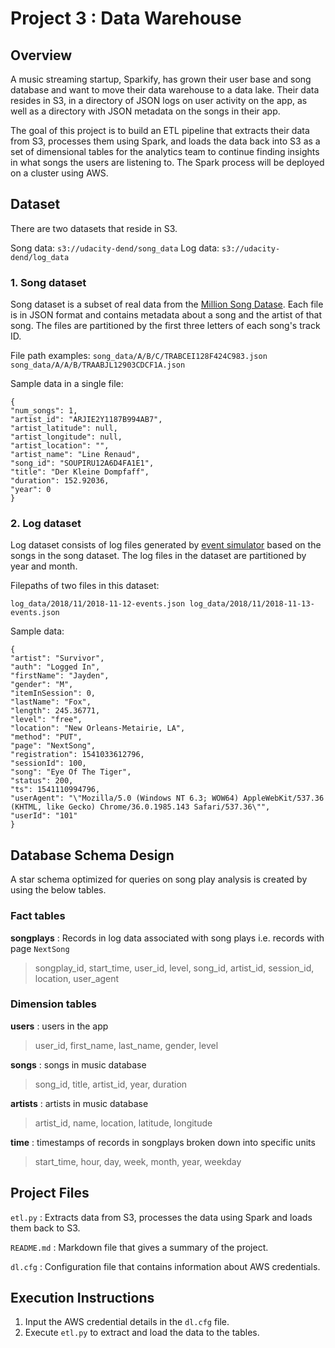 # Project 3 : Data Warehouse

## Overview

A music streaming startup, Sparkify, has grown their user base and song database and want to move their data warehouse to a data lake. Their data resides in S3, in a directory of JSON logs on user activity on the app, as well as a directory with JSON metadata on the songs in their app.

The goal of this project is to build an ETL pipeline that extracts their data from S3, processes them using Spark, and loads the data back into S3 as a set of dimensional tables for the analytics team to continue finding insights in what songs the users are listening to. The Spark process will be deployed on a cluster using AWS.

## Dataset
There are two datasets that reside in S3.

   Song data: `s3://udacity-dend/song_data`
   Log data: `s3://udacity-dend/log_data`
    

### 1. Song dataset
Song dataset is a subset of real data from the [Million Song Datase](https://labrosa.ee.columbia.edu/millionsong/).
Each file is in JSON format and contains metadata about a song and the artist of that song. The files are partitioned by the first three letters of each song's track ID.

File path examples:
`song_data/A/B/C/TRABCEI128F424C983.json
song_data/A/A/B/TRAABJL12903CDCF1A.json`


Sample data in a single file:
```
{
"num_songs": 1, 
"artist_id": "ARJIE2Y1187B994AB7", 
"artist_latitude": null, 
"artist_longitude": null, 
"artist_location": "", 
"artist_name": "Line Renaud", 
"song_id": "SOUPIRU12A6D4FA1E1", 
"title": "Der Kleine Dompfaff", 
"duration": 152.92036, 
"year": 0
}
```

### 2. Log dataset
Log dataset consists of log files generated by [event simulator](https://github.com/Interana/eventsim) based on the songs in the song dataset.
The log files in the dataset are partitioned by year and month.

Filepaths of two files in this dataset:

`log_data/2018/11/2018-11-12-events.json
log_data/2018/11/2018-11-13-events.json`


Sample data:
```
{
"artist": "Survivor", 
"auth": "Logged In", 
"firstName": "Jayden", 
"gender": "M", 
"itemInSession": 0, 
"lastName": "Fox", 
"length": 245.36771, 
"level": "free", 
"location": "New Orleans-Metairie, LA", 
"method": "PUT",
"page": "NextSong", 
"registration": 1541033612796, 
"sessionId": 100, 
"song": "Eye Of The Tiger", 
"status": 200, 
"ts": 1541110994796, 
"userAgent": "\"Mozilla/5.0 (Windows NT 6.3; WOW64) AppleWebKit/537.36 (KHTML, like Gecko) Chrome/36.0.1985.143 Safari/537.36\"", 
"userId": "101"
}
```


## Database Schema Design
A star schema optimized for queries on song play analysis is created by using the below tables.

### Fact tables
**songplays** : Records in log data associated with song plays i.e. records with page `NextSong`
> songplay_id, start_time, user_id, level, song_id, artist_id, session_id, location, user_agent

### Dimension tables
**users** : users in the app
> user_id, first_name, last_name, gender, level

**songs** : songs in music database
> song_id, title, artist_id, year, duration

**artists** : artists in music database
> artist_id, name, location, latitude, longitude

**time** : timestamps of records in songplays broken down into specific units
> start_time, hour, day, week, month, year, weekday


## Project Files

`etl.py` : Extracts data from S3, processes the data using Spark and loads them back to S3. 

`README.md` : Markdown file that gives a summary of the project.

`dl.cfg` : Configuration file that contains information about AWS credentials.


## Execution Instructions

1. Input the AWS credential details in the `dl.cfg` file.
2. Execute `etl.py` to extract and load the data to the tables.

